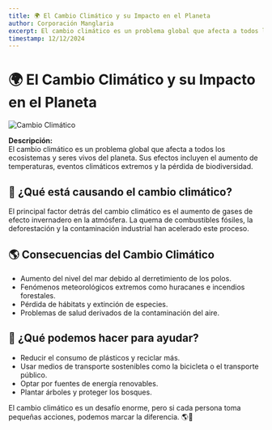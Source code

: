 ```yaml
---
title: 🌍 El Cambio Climático y su Impacto en el Planeta
author: Corporación Manglaria
excerpt: El cambio climático es un problema global que afecta a todos los ecosistemas y seres vivos del planeta.
timestamp: 12/12/2024
---
```


# 🌍 El Cambio Climático y su Impacto en el Planeta  
![Cambio Climático](https://source.unsplash.com/800x400/?climate,earth)  

**Descripción:**  
El cambio climático es un problema global que afecta a todos los ecosistemas y seres vivos del planeta. Sus efectos incluyen el aumento de temperaturas, eventos climáticos extremos y la pérdida de biodiversidad.  

## 🌱 ¿Qué está causando el cambio climático?  
El principal factor detrás del cambio climático es el aumento de gases de efecto invernadero en la atmósfera. La quema de combustibles fósiles, la deforestación y la contaminación industrial han acelerado este proceso.  

## 🌎 Consecuencias del Cambio Climático  
- Aumento del nivel del mar debido al derretimiento de los polos.  
- Fenómenos meteorológicos extremos como huracanes e incendios forestales.  
- Pérdida de hábitats y extinción de especies.  
- Problemas de salud derivados de la contaminación del aire.  

## 🌿 ¿Qué podemos hacer para ayudar?  
- Reducir el consumo de plásticos y reciclar más.  
- Usar medios de transporte sostenibles como la bicicleta o el transporte público.  
- Optar por fuentes de energía renovables.  
- Plantar árboles y proteger los bosques.  

El cambio climático es un desafío enorme, pero si cada persona toma pequeñas acciones, podemos marcar la diferencia. 🌎💚  